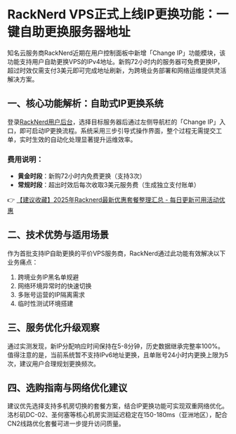 # RackNerd VPS正式上线IP更换功能：一键自助更换服务器地址

知名云服务商RackNerd近期在用户控制面板中新增「Change IP」功能模块，该功能支持用户自助更换VPS的IPv4地址。新购72小时内的服务器可免费更换IP，超过时效仅需支付3美元即可完成地址刷新，为跨境业务部署和网络运维提供灵活解决方案。

## 一、核心功能解析：自助式IP更换系统

登录[RackNerd用户后台](https://bit.ly/Rack_Nerd)，选择目标服务器后通过左侧导航栏的「Change IP」入口，即可启动IP更换流程。系统采用三步引导式操作界面，整个过程无需提交工单，实时生效的自动化处理显著提升运维效率。

### 费用说明：
- **黄金时段**：新购72小时内免费更换（支持3次）
- **常规时段**：超出时效后每次收取3美元服务费（生成独立支付账单）

👉 [【建议收藏】2025年Racknerd最新优惠套餐整理汇总 - 每日更新可用活动优惠](https://bit.ly/Rack_Nerd)

## 二、技术优势与适用场景
作为首批支持IP自助更换的平价VPS服务商，RackNerd通过此功能有效解决以下业务痛点：
1. 跨境业务IP黑名单规避
2. 网络环境异常时的快速切换
3. 多账号运营的IP隔离需求
4. 临时性测试环境搭建

## 三、服务优化升级观察
通过实测发现，新IP分配响应时间保持在5-8分钟，历史数据继承完整率100%。值得注意的是，当前系统暂不支持IPv6地址更换，且单账号24小时内更换上限为5次，建议用户合理规划更换频次。

## 四、选购指南与网络优化建议
建议优先选择支持多机房切换的套餐方案，结合IP更换功能可实现双重网络优化。洛杉矶DC-02、圣何塞等核心机房实测延迟稳定在150-180ms（亚洲地区），配合CN2线路优化套餐可进一步提升访问质量。